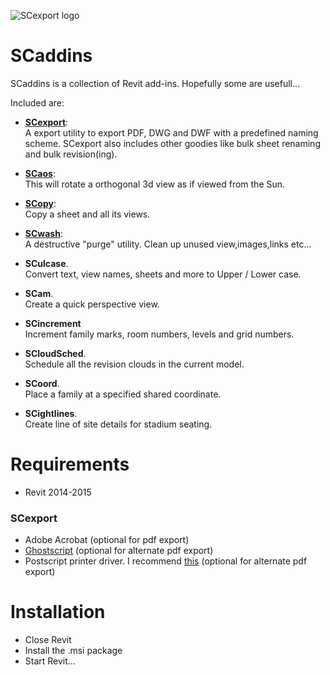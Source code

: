 ![SCexport logo](raw/master/share/icons/scaddins-wix.png)

# SCaddins #


SCaddins is a collection of Revit add-ins.
Hopefully some are usefull...

Included are:


 * [**SCexport**](https://bitbucket.org/anicholas/scaddins/wiki/SCexport):  
    A export utility to export PDF, DWG and DWF with a predefined naming scheme.
    SCexport also includes other goodies like bulk sheet renaming and bulk revision(ing).

 * [**SCaos**](https://bitbucket.org/anicholas/scaddins/wiki/SCaos):  
    This will rotate a orthogonal 3d view as if viewed from the Sun.

 * [**SCopy**](https://bitbucket.org/anicholas/scaddins/wiki/SCopy):  
    Copy a sheet and all its views.


 * [**SCwash**](https://bitbucket.org/anicholas/scaddins/wiki/SCwash):  
    A destructive "purge" utility. Clean up unused view,images,links etc...


 * **SCulcase**.  
    Convert text, view names, sheets and more to Upper / Lower case.


 * **SCam**.  
    Create a quick perspective view.


 * **SCincrement**  
     Increment family marks, room numbers, levels and grid numbers.


 * **SCloudSched**.  
    Schedule all the revision clouds in the current model.


 * **SCoord**.  
    Place a family at a specified shared coordinate.


 * **SCightlines**.  
    Create line of site details for stadium seating.


# Requirements #

* Revit 2014-2015

### SCexport ###

* Adobe Acrobat (optional for pdf export)
* [Ghostscript](http://www.ghostscript.com/download/gsdnld.html) (optional for alternate pdf export) 
* Postscript printer driver. I recommend [this](http://h20564.www2.hp.com/hpsc/swd/public/detail?sp4ts.oid=3338907&swItemId=pl_51340_6&swEnvOid=4063) (optional for alternate pdf export)

# Installation #

* Close Revit
* Install the .msi package
* Start Revit...